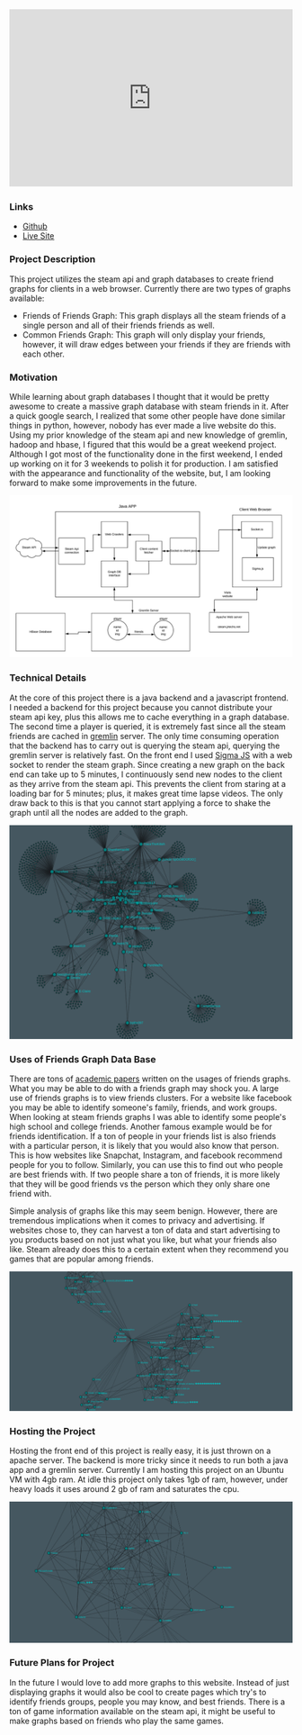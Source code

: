 <iframe width="100%" height="315" src="https://www.youtube.com/embed/DoDaHmyIPvQ" frameborder="0" allow="autoplay; encrypted-media" allowfullscreen></iframe>

### Links

- [Github](https://github.com/jrtechs/SteamFriendsGraph)
- [Live Site](http://steam.jrtechs.net/)

### Project Description

This project utilizes the steam api and graph databases to create friend graphs for clients in a 
web browser. Currently there are two types of graphs available:
- Friends of Friends Graph:
    This graph displays all the steam friends of a single person and all of their friends friends as well.
- Common Friends Graph:
     This graph will only display your friends, however, it will draw edges between your friends if 
     they are friends with each other. 

### Motivation

While learning about graph databases I thought that it would be pretty awesome to create a massive graph
database with steam friends in it. After a quick google search, I realized that some other people have 
done similar things in python, however, nobody has ever made a live website do this. Using my prior 
knowledge of the steam api and new knowledge of gremlin, hadoop and hbase, I figured that this would 
be a great weekend project. Although I got most of the functionality done in the first weekend, I 
ended up working on it for 3 weekends to polish it for production. I am satisfied with the
appearance and functionality of the website, but, I am looking forward to make some improvements 
in the future.


![Lucid chart diagram](media/steam/diagram.png)

### Technical Details

At the core of this project there is a java backend and a javascript frontend. I needed a backend for
this project because you cannot distribute your steam api key, plus this allows me to cache everything
in a graph database. 
The second time a player is queried, it is extremely fast since all the steam friends are cached in 
 [gremlin](http://tinkerpop.apache.org/docs/3.0.1-incubating/) server.
The only time consuming operation that the backend has to carry out is querying the steam api, querying 
the gremlin server is relatively fast.
On the front end I used [Sigma JS](http://sigmajs.org/) with a web socket to render the steam graph.
Since creating a new graph on the back end can take up to 5 minutes, I continuously send new nodes to
the client as they arrive from the steam api. This prevents the client from staring at a loading bar
for 5 minutes; plus, it makes great time lapse videos. The only draw back to this is that you cannot
start applying a force to shake the graph until all the nodes are added to the graph. 


![Steam friends graph](media/steam/jrtechs1.png)

 ### Uses of Friends Graph Data Base
 
There are tons of [academic papers](http://infolab.stanford.edu/~ullman/mmds/ch10.pdf) 
written on the usages of friends graphs. What you may be able to do with a friends 
graph may shock you. A large use of friends graphs is to view friends clusters. For a website
like facebook you may be able to identify someone's family, friends, and work groups. When looking
at steam friends graphs I was able to identify some people's high school and college friends. Another
famous example would be for friends identification. If a ton of people in your friends list is also
friends with a particular person, it is likely that you would also know that person. This is how 
websites like Snapchat, Instagram, and facebook recommend people for you to follow. Similarly, you can
use this to find out who people are best friends with. If two people share a ton of friends, it is 
more likely that they will be good friends vs the person which they only share one friend with.

Simple analysis of graphs like this may seem benign. However, there are tremendous implications when it
comes to privacy and advertising. If websites chose to, they can harvest a ton of data and start
advertising to you products based on not just what you like, but what your friends also like. Steam
already does this to a certain extent when they recommend you games that are popular among friends. 


![Steam friends graph](media/steam/ben2.png)

### Hosting the Project

Hosting the front end of this project is really easy, it is just thrown on a apache server. The backend
is more tricky since it needs to run both a java app and a gremlin server. Currently I am hosting this
project on an Ubuntu VM with 4gb ram. At idle this project only takes 1gb of ram, however, under heavy 
loads it uses around 2 gb of ram and saturates the cpu. 

![Steam friends graph](media/steam/jrtechs2.png)

### Future Plans for Project

In the future I would love to add more graphs to this website. Instead of just displaying graphs it would
also be cool to create pages which try's to identify friends groups, people you may know, and best
friends. There is a ton of game information available on the steam api, it might be useful to make
graphs based on friends who play the same games. 